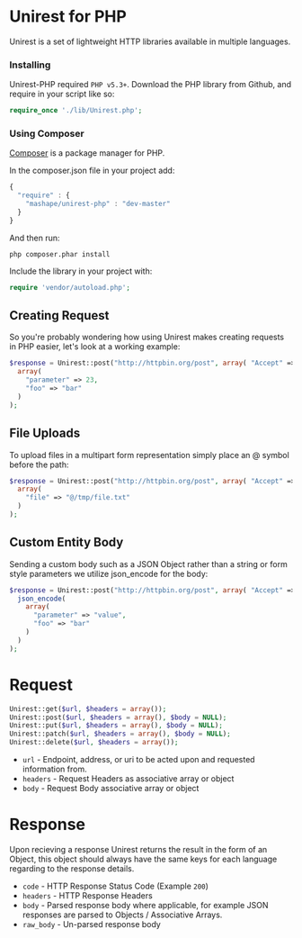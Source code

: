 # Unirest for PHP

Unirest is a set of lightweight HTTP libraries available in multiple languages.

### Installing
Unirest-PHP required `PHP v5.3+`. Download the PHP library from Github, and require in your script like so:

```php
require_once './lib/Unirest.php';
```

### Using Composer

[Composer](http://getcomposer.org/) is a package manager for PHP.

In the composer.json file in your project add:

```javascript
{
  "require" : {
    "mashape/unirest-php" : "dev-master"
  }
}
```
And then run:

```
php composer.phar install
```

Include the library in your project with:

```php
require 'vendor/autoload.php';
````

## Creating Request
So you're probably wondering how using Unirest makes creating requests in PHP easier, let's look at a working example:

```php
$response = Unirest::post("http://httpbin.org/post", array( "Accept" => "application/json" ),
  array(
    "parameter" => 23,
    "foo" => "bar"
  )
);
```

## File Uploads
To upload files in a multipart form representation simply place an @ symbol before the path:

```php
$response = Unirest::post("http://httpbin.org/post", array( "Accept" => "application/json" ),
  array(
    "file" => "@/tmp/file.txt"
  )
);
 ```
 
## Custom Entity Body
Sending a custom body such as a JSON Object rather than a string or form style parameters we utilize json_encode for the body:
```php
$response = Unirest::post("http://httpbin.org/post", array( "Accept" => "application/json" ),
  json_encode(
    array(
      "parameter" => "value",
      "foo" => "bar"
    )
  )
);
```

# Request
```php
Unirest::get($url, $headers = array());
Unirest::post($url, $headers = array(), $body = NULL);
Unirest::put($url, $headers = array(), $body = NULL);
Unirest::patch($url, $headers = array(), $body = NULL);
Unirest::delete($url, $headers = array());
```
  
- `url` - Endpoint, address, or uri to be acted upon and requested information from.
- `headers` - Request Headers as associative array or object
- `body` - Request Body associative array or object

# Response
Upon recieving a response Unirest returns the result in the form of an Object, this object should always have the same keys for each language regarding to the response details.

- `code` - HTTP Response Status Code (Example `200`)
- `headers` - HTTP Response Headers
- `body` - Parsed response body where applicable, for example JSON responses are parsed to Objects / Associative Arrays.
- `raw_body` - Un-parsed response body
